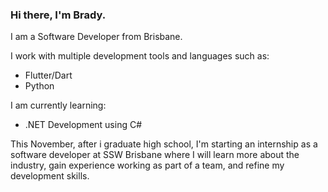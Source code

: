 ### Hi there, I'm Brady.

I am a Software Developer from Brisbane.

I work with multiple development tools and languages such as:
 * Flutter/Dart
 * Python

I am currently learning:
 * .NET Development using C#



This November, after i graduate high school, I'm starting an internship as a software developer at SSW Brisbane where I will learn more about the industry, gain experience working as part of a team, and refine my development skills.

<!--
**bradystroud/bradystroud** is a ✨ _special_ ✨ repository because its `README.md` (this file) appears on your GitHub profile.

Here are some ideas to get you started:

- 🔭 I’m currently working on ...
- 🌱 I’m currently learning ...
- 👯 I’m looking to collaborate on ...
- 🤔 I’m looking for help with ...
- 💬 Ask me about ...
- 📫 How to reach me: ...
- 😄 Pronouns: ...
- ⚡ Fun fact: ...
-->

<!--![Bradys's github stats](https://github-readme-stats.vercel.app/api?username=bradystroud) This is not working right now--> 
